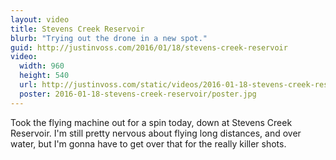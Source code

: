 ```yaml
---
layout: video
title: Stevens Creek Reservoir
blurb: "Trying out the drone in a new spot."
guid: http://justinvoss.com/2016/01/18/stevens-creek-reservoir
video:
  width: 960
  height: 540
  url: http://justinvoss.com/static/videos/2016-01-18-stevens-creek-reservoir.mov
  poster: 2016-01-18-stevens-creek-reservoir/poster.jpg
---
```


Took the flying machine out for a spin today, down at Stevens Creek Reservoir. I'm still pretty nervous about flying long distances, and over water, but I'm gonna have to get over that for the really killer shots.
